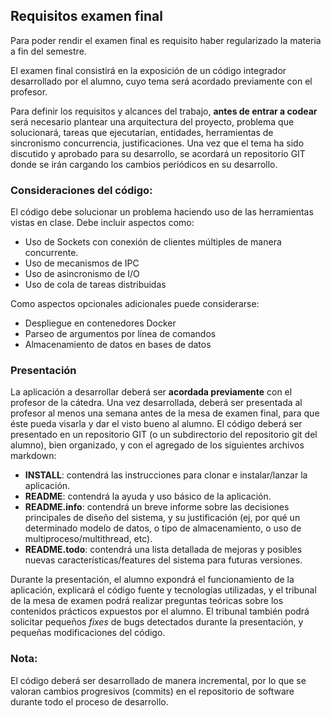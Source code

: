 
## Requisitos examen final

Para poder rendir el examen final es requisito haber regularizado la materia a fin del semestre.

El examen final consistirá en la exposición de un código integrador desarrollado por el alumno, cuyo tema será acordado previamente con el profesor.

Para definir los requisitos y alcances del trabajo, **antes de entrar a codear** será necesario plantear una arquitectura del proyecto, problema que solucionará, tareas que ejecutarían, entidades, herramientas de sincronismo concurrencia, justificaciones. Una vez que el tema ha sido discutido y aprobado para su desarrollo, se acordará un repositorio GIT donde se irán cargando los cambios periódicos en su desarrollo.

### Consideraciones del código:
El código debe solucionar un problema haciendo uso de las herramientas vistas en clase. Debe incluir aspectos como:
* Uso de Sockets con conexión de clientes múltiples de manera concurrente.
* Uso de mecanismos de IPC
* Uso de asincronismo de I/O
* Uso de cola de tareas distribuidas

Como aspectos opcionales adicionales puede considerarse:
* Despliegue en contenedores Docker
* Parseo de argumentos por línea de comandos
* Almacenamiento de datos en bases de datos

### Presentación
La aplicación a desarrollar deberá ser **acordada previamente** con el profesor de la cátedra.
Una vez desarrollada, deberá ser presentada al profesor al menos una semana antes de la mesa de examen final, para que éste pueda visarla y dar el visto bueno al alumno.
El código deberá ser presentado en un repositorio GIT (o un subdirectorio del repositorio git del alumno), bien organizado, y con el agregado de los siguientes archivos markdown:
* **INSTALL**: contendrá las instrucciones para clonar e instalar/lanzar la aplicación.
* **README**: contendrá la ayuda y uso básico de la aplicación.
* **README.info**: contendrá un breve informe sobre las decisiones principales de diseño del sistema, y su justificación (ej, por qué un determinado modelo de datos, o tipo de almacenamiento, o uso de multiproceso/multithread, etc).
* **README.todo**: contendrá una lista detallada de mejoras y posibles nuevas características/features del sistema para futuras versiones.

Durante la presentación, el alumno expondrá el funcionamiento de la aplicación, explicará el código fuente y tecnologías utilizadas, y el tribunal de la mesa de examen podrá realizar preguntas teóricas sobre los contenidos prácticos expuestos por el alumno.
El tribunal también podrá solicitar pequeños *fixes* de bugs detectados durante la presentación, y pequeñas modificaciones del código.

### Nota:
El código deberá ser desarrollado de manera incremental, por lo que se valoran cambios progresivos (commits) en el repositorio de software durante todo el proceso de desarrollo.
